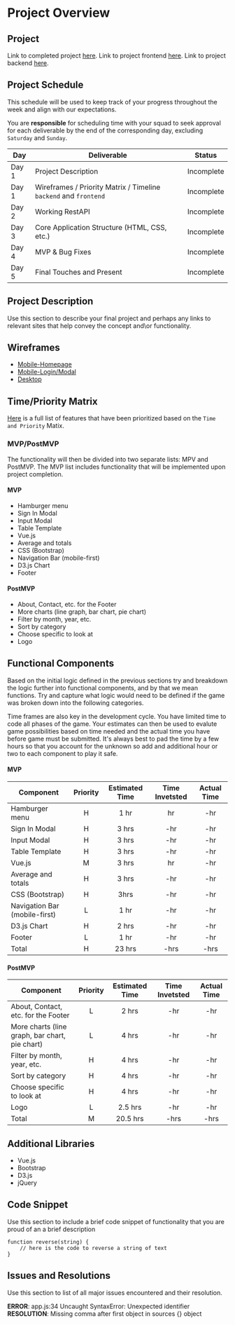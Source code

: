 # Project Overview

## Project

Link to completed project [here]().
Link to project frontend [here](https://github.com/weilyl/project-3-frontend).
Link to project backend [here](https://github.com/weilyl/project-3-backend).

## Project Schedule

This schedule will be used to keep track of your progress throughout the week and align with our expectations.

You are **responsible** for scheduling time with your squad to seek approval for each deliverable by the end of the corresponding day, excluding `Saturday` and `Sunday`.

| Day   | Deliverable                                                      | Status     |
| ----- | ---------------------------------------------------------------- | ---------- |
| Day 1 | Project Description                                              | Incomplete |
| Day 1 | Wireframes / Priority Matrix / Timeline `backend` and `frontend` | Incomplete |
| Day 2 | Working RestAPI                                                  | Incomplete |
| Day 3 | Core Application Structure (HTML, CSS, etc.)                     | Incomplete |
| Day 4 | MVP & Bug Fixes                                                  | Incomplete |
| Day 5 | Final Touches and Present                                        | Incomplete |

## Project Description

Use this section to describe your final project and perhaps any links to relevant sites that help convey the concept and\or functionality.

## Wireframes

- [Mobile-Homepage](https://res.cloudinary.com/wjclavell/image/upload/v1598145428/Project%203/Finance_Tracker_mobile_ymbohj.png)
- [Mobile-Login/Modal](https://res.cloudinary.com/wjclavell/image/upload/v1598156265/Project%203/Finance-Tracker_Login-Modal_mmfq5h.png)
- [Desktop](https://git.generalassemb.ly/SEIR-629/project-1-portfolio/blob/master/readme-assets/desktop.png)

## Time/Priority Matrix

[Here](https://res.cloudinary.com/dssciwyew/image/upload/v1598141818/Priority%20Matrix%20Frontend%20P3.png) is a full list of features that have been prioritized based on the `Time and Priority` Matix.

### MVP/PostMVP

The functionality will then be divided into two separate lists: MPV and PostMVP. The MVP list includes functionality that will be implemented upon project completion.

#### MVP

- Hamburger menu
- Sign In Modal
- Input Modal
- Table Template
- Vue.js
- Average and totals
- CSS (Bootstrap)
- Navigation Bar (mobile-first)
- D3.js Chart
- Footer

#### PostMVP

- About, Contact, etc. for the Footer
- More charts (line graph, bar chart, pie chart)
- Filter by month, year, etc.
- Sort by category
- Choose specific to look at
- Logo

## Functional Components

Based on the initial logic defined in the previous sections try and breakdown the logic further into functional components, and by that we mean functions. Try and capture what logic would need to be defined if the game was broken down into the following categories.

Time frames are also key in the development cycle. You have limited time to code all phases of the game. Your estimates can then be used to evalute game possibilities based on time needed and the actual time you have before game must be submitted. It's always best to pad the time by a few hours so that you account for the unknown so add and additional hour or two to each component to play it safe.

#### MVP

| Component                     | Priority | Estimated Time | Time Invetsted | Actual Time |
| ----------------------------- | :------: | :------------: | :------------: | :---------: |
| Hamburger menu                |    H     |      1 hr      |       hr       |     -hr     |
| Sign In Modal                 |    H     |     3 hrs      |      -hr       |     -hr     |
| Input Modal                   |    H     |     3 hrs      |      -hr       |     -hr     |
| Table Template                |    H     |     3 hrs      |      -hr       |     -hr     |
| Vue.js                        |    M     |     3 hrs      |       hr       |     -hr     |
| Average and totals            |    H     |     3 hrs      |      -hr       |     -hr     |
| CSS (Bootstrap)               |    H     |      3hrs      |      -hr       |     -hr     |
| Navigation Bar (mobile-first) |    L     |      1 hr      |      -hr       |     -hr     |
| D3.js Chart                   |    H     |     2 hrs      |      -hr       |     -hr     |
| Footer                        |    L     |      1 hr      |      -hr       |     -hr     |
| Total                         |    H     |     23 hrs     |      -hrs      |    -hrs     |

#### PostMVP

| Component                                      | Priority | Estimated Time | Time Invetsted | Actual Time |
| ---------------------------------------------- | :------: | :------------: | :------------: | :---------: |
| About, Contact, etc. for the Footer            |    L     |     2 hrs      |      -hr       |     -hr     |
| More charts (line graph, bar chart, pie chart) |    L     |     4 hrs      |      -hr       |     -hr     |
| Filter by month, year, etc.                    |    H     |     4 hrs      |      -hr       |     -hr     |
| Sort by category                               |    H     |     4 hrs      |      -hr       |     -hr     |
| Choose specific to look at                     |    H     |     4 hrs      |      -hr       |     -hr     |
| Logo                                           |    L     |    2.5 hrs     |      -hr       |     -hr     |
| Total                                          |    M     |    20.5 hrs    |      -hrs      |    -hrs     |

## Additional Libraries

- Vue.js
- Bootstrap
- D3.js
- jQuery

## Code Snippet

Use this section to include a brief code snippet of functionality that you are proud of an a brief description

```
function reverse(string) {
	// here is the code to reverse a string of text
}
```

## Issues and Resolutions

Use this section to list of all major issues encountered and their resolution.

**ERROR**: app.js:34 Uncaught SyntaxError: Unexpected identifier  
**RESOLUTION**: Missing comma after first object in sources {} object
